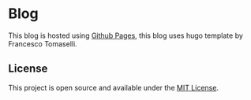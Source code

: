 # Blog

This blog is hosted using [Github Pages](https://pages.github.com), this blog uses hugo template by Francesco Tomaselli. 

## License

This project is open source and available under the [MIT License](LICENSE).